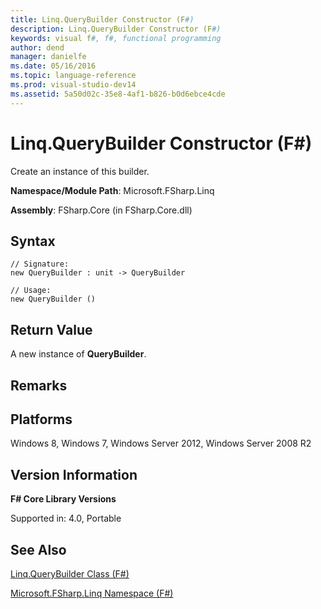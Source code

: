 ```yaml
---
title: Linq.QueryBuilder Constructor (F#)
description: Linq.QueryBuilder Constructor (F#)
keywords: visual f#, f#, functional programming
author: dend
manager: danielfe
ms.date: 05/16/2016
ms.topic: language-reference
ms.prod: visual-studio-dev14
ms.assetid: 5a50d02c-35e8-4af1-b826-b0d6ebce4cde 
---
```


# Linq.QueryBuilder Constructor (F#)

Create an instance of this builder.

**Namespace/Module Path**: Microsoft.FSharp.Linq

**Assembly**: FSharp.Core (in FSharp.Core.dll)


## Syntax

```
// Signature:
new QueryBuilder : unit -> QueryBuilder

// Usage:
new QueryBuilder ()
```

## Return Value
A new instance of **QueryBuilder**.


## Remarks

## Platforms
Windows 8, Windows 7, Windows Server 2012, Windows Server 2008 R2


## Version Information
**F# Core Library Versions**

Supported in: 4.0, Portable




## See Also
[Linq.QueryBuilder Class &#40;F&#35;&#41;](Linq.QueryBuilder-Class-%5BFSharp%5D.md)

[Microsoft.FSharp.Linq Namespace &#40;F&#35;&#41;](Microsoft.FSharp.Linq-Namespace-%5BFSharp%5D.md)

